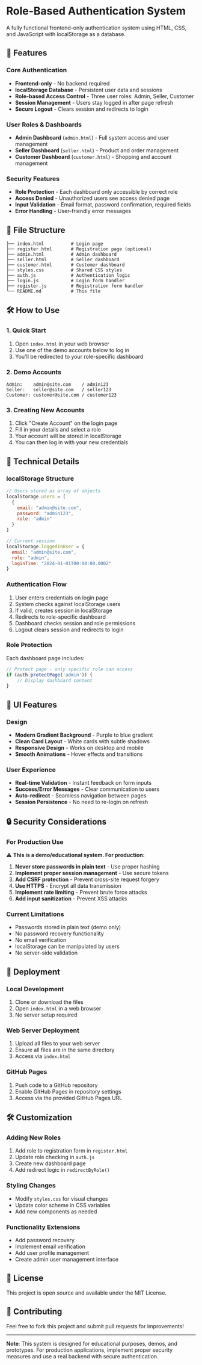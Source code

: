 # Role-Based Authentication System

A fully functional frontend-only authentication system using HTML, CSS, and JavaScript with localStorage as a database.

## 🚀 Features

### Core Authentication
- **Frontend-only** - No backend required
- **localStorage Database** - Persistent user data and sessions
- **Role-based Access Control** - Three user roles: Admin, Seller, Customer
- **Session Management** - Users stay logged in after page refresh
- **Secure Logout** - Clears session and redirects to login

### User Roles & Dashboards
- **Admin Dashboard** (`admin.html`) - Full system access and user management
- **Seller Dashboard** (`seller.html`) - Product and order management
- **Customer Dashboard** (`customer.html`) - Shopping and account management

### Security Features
- **Role Protection** - Each dashboard only accessible by correct role
- **Access Denied** - Unauthorized users see access denied page
- **Input Validation** - Email format, password confirmation, required fields
- **Error Handling** - User-friendly error messages

## 📁 File Structure

```
├── index.html          # Login page
├── register.html       # Registration page (optional)
├── admin.html          # Admin dashboard
├── seller.html         # Seller dashboard
├── customer.html       # Customer dashboard
├── styles.css          # Shared CSS styles
├── auth.js             # Authentication logic
├── login.js            # Login form handler
├── register.js         # Registration form handler
└── README.md           # This file
```

## 🛠️ How to Use

### 1. Quick Start
1. Open `index.html` in your web browser
2. Use one of the demo accounts below to log in
3. You'll be redirected to your role-specific dashboard

### 2. Demo Accounts
```
Admin:    admin@site.com    / admin123
Seller:   seller@site.com   / seller123
Customer: customer@site.com / customer123
```

### 3. Creating New Accounts
1. Click "Create Account" on the login page
2. Fill in your details and select a role
3. Your account will be stored in localStorage
4. You can then log in with your new credentials

## 🔧 Technical Details

### localStorage Structure
```javascript
// Users stored as array of objects
localStorage.users = [
  {
    email: "admin@site.com",
    password: "admin123",
    role: "admin"
  }
]

// Current session
localStorage.loggedInUser = {
  email: "admin@site.com",
  role: "admin",
  loginTime: "2024-01-01T00:00:00.000Z"
}
```

### Authentication Flow
1. User enters credentials on login page
2. System checks against localStorage users
3. If valid, creates session in localStorage
4. Redirects to role-specific dashboard
5. Dashboard checks session and role permissions
6. Logout clears session and redirects to login

### Role Protection
Each dashboard page includes:
```javascript
// Protect page - only specific role can access
if (auth.protectPage('admin')) {
    // Display dashboard content
}
```

## 🎨 UI Features

### Design
- **Modern Gradient Background** - Purple to blue gradient
- **Clean Card Layout** - White cards with subtle shadows
- **Responsive Design** - Works on desktop and mobile
- **Smooth Animations** - Hover effects and transitions

### User Experience
- **Real-time Validation** - Instant feedback on form inputs
- **Success/Error Messages** - Clear communication to users
- **Auto-redirect** - Seamless navigation between pages
- **Session Persistence** - No need to re-login on refresh

## 🔒 Security Considerations

### For Production Use
⚠️ **This is a demo/educational system. For production:**

1. **Never store passwords in plain text** - Use proper hashing
2. **Implement proper session management** - Use secure tokens
3. **Add CSRF protection** - Prevent cross-site request forgery
4. **Use HTTPS** - Encrypt all data transmission
5. **Implement rate limiting** - Prevent brute force attacks
6. **Add input sanitization** - Prevent XSS attacks

### Current Limitations
- Passwords stored in plain text (demo only)
- No password recovery functionality
- No email verification
- localStorage can be manipulated by users
- No server-side validation

## 🚀 Deployment

### Local Development
1. Clone or download the files
2. Open `index.html` in a web browser
3. No server setup required

### Web Server Deployment
1. Upload all files to your web server
2. Ensure all files are in the same directory
3. Access via `index.html`

### GitHub Pages
1. Push code to a GitHub repository
2. Enable GitHub Pages in repository settings
3. Access via the provided GitHub Pages URL

## 🛠️ Customization

### Adding New Roles
1. Add role to registration form in `register.html`
2. Update role checking in `auth.js`
3. Create new dashboard page
4. Add redirect logic in `redirectByRole()`

### Styling Changes
- Modify `styles.css` for visual changes
- Update color scheme in CSS variables
- Add new components as needed

### Functionality Extensions
- Add password recovery
- Implement email verification
- Add user profile management
- Create admin user management interface

## 📝 License

This project is open source and available under the MIT License.

## 🤝 Contributing

Feel free to fork this project and submit pull requests for improvements!

---

**Note**: This system is designed for educational purposes, demos, and prototypes. For production applications, implement proper security measures and use a real backend with secure authentication. 